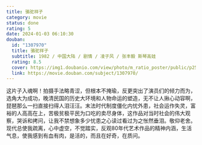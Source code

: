 ```yaml
---
title: 骆驼祥子
category: movie
status: done
rating: 5
date: 2024-01-03 06:10:30
douban:
  id: "1307970"
  title: 骆驼祥子
  subtitle: 1982 / 中国大陆 / 剧情 / 凌子风 / 张丰毅 斯琴高娃
  rating: 8.5
  cover: https://img1.doubanio.com/view/photo/m_ratio_poster/public/p2538061000.jpg
  link: https://movie.douban.com/subject/1307970/
---
```


这片子入魂啊！拍摄手法略青涩，但根本不掩瑜，反更突出了演员们的倾力而为，选角大为成功，晚清民国的历史大环境和人物命运的塑造，无不让人揪心动容啊，琵琶那么一扫直接扫得人泪汪汪。末法时代制度僵化内忧外患，社会运作失灵，富裕的人高高在上，苦极贫极平民为口吃的卖尽身体，这作品对当时社会的伟大观察，哭诉和拷问，让我不禁想象多少忧患之心读过看过为之怅然垂泪。敬仰老舍。现代总使我疏离，心中虚空，不觉踏实，反观80年代艺术作品的精神内涵，生活气息，使我感到有血有肉，是活的，而且在好奇，在质问。